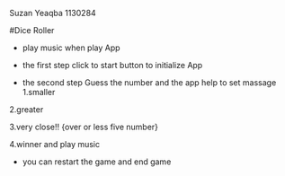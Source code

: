 Suzan Yeaqba
1130284

#Dice Roller

-  play music when play App

- the first step click to start button to initialize App 

- the second step Guess the number and the app help to set massage 
 1.smaller

2.greater

3.very close!! {over or less five number}

4.winner and play music 

- you can restart the game and end game
